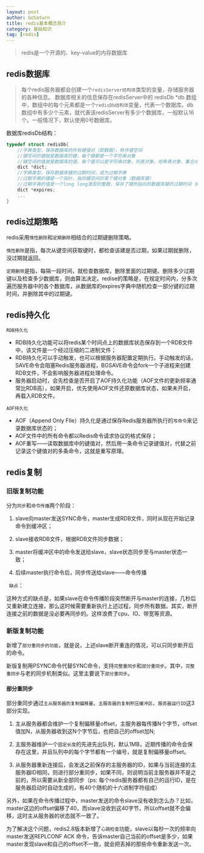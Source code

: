 ```yaml
---
layout: post
author: GoSaturn
title: redis基本概念简介
category: 基础知识
tag: [redis]
---
```


>redis是一个开源的、key-value的内存数据库

## redis数据库

>每个redis服务器都会创建一个`redisServer结构体`类型的变量，存储服务器的各种信息。
>数据库相关的信息保存在redisServer中的 redisDb *db 数组中，数组中的每个元素都是一个`redisDb结构体`变量，代表一个数据库。db数组中有多少个元素，就代表该redisServer有多少个数据库，一般默认16个。一般情况下，默认使用0号数据库。

数据库redisDb结构：

```c
typedef struct redisDb{
	//字典类型，保存数据库的所有键值对（即数据），称作键空间
	//键空间的键就是数据库的键，每个键都是一个字符串对象
	//键空间的值就是数据库的值，每个值可以是字符串对象，列表对象，哈希表对象，集合对象，有序集合对象
	dict *dict;
	//字典类型，保存数据库键的过期时间，成为过期字典
	//过期字典的键是一个指针，指向键空间的某个键对象（数据库键）
	//过期字典的值是一个long long类型的整数，保存了键所指向的数据库键的过期时间（ms精度的unix时间戳）
	dict *expires;
	...
}
```


## redis过期策略

redis采用`惰性删除`和`定期删除`相结合的过期键删除策略。

`惰性删除`是指，每次从键空间获取键时，都检查该建是否过期，如果过期就删除，没过期就返回。

`定期删除`是指，每隔一段时间，就检查数据库，删除里面的过期键。删除多少过期键以及检查多少数据库，则由算法决定。redise的策略是，在规定时间内，分多次遍历服务器中的各个数据库，从数据库的expires字典中随机检查一部分键的过期时间，并删除其中的过期键。

## redis持久化

`RDB持久化`

 - RDB持久化功能可以将redis某个时间点上的数据库状态保存到一个RDB文件中，该文件是一个经过压缩的二进制文件；
 - RDB持久化可以手动触发，也可以根据服务器配置定期执行。手动触发的话，SAVE命令会阻塞Redis服务器进程，BGSAVE命令会fork一个子进程来创建RDB文件，不会影响服务器进程处理命令。
 - 服务器启动时，会先检查是否开启了AOF持久化功能（AOF文件的更新频率通常比RDB高），如果开启，优先使用AOF文件还原数据库状态，如果未开启，再载入RDB文件。

`AOF持久化`

 - AOF（Append Only FIle）持久化是通过保存Redis服务器所执行的`写命令`来记录数据库状态的；
 - AOF文件中的所有命令都以Redis命令请求协议的格式保存；
 - AOF重写——读取数据库中的键值对，然后用一条命令记录键值对，代替之前记录这个键值对的多条命令，这就是重写原理。

## redis复制

### 旧版复制功能

分为`同步`和`命令传播`两个阶段：

 1.  slave向master发送SYNC命令，master生成RDB文件，同时从现在开始记录命令到缓冲区；

 2.  slave接收RDB文件，根据RDB文件同步数据；

 3.  master将缓冲区中的命令发送给slave，slave状态同步至与master状态一致；

 4. 后续master执行命令后，同步传送给slave——命令传播

` 缺点`：

 这种方式的缺点是，如果slave在命令传播阶段突然断开与master的连接，几秒后又重新建立连接，那么这时候需要重新执行上述过程，同步所有数据。其实，断开连接之前的数据是没必要再同步的。这样浪费了cpu、IO、带宽等资源。

### 新版复制功能

新增了`部分重同步的功能`，就是说，上述slave断开重连的情况，可以只同步断开后的命令。

新版复制用PSYNC命令代替SYNC命令，支持`完整重同步`和`部分重同步`。其中，`完整重同步`与老的同步机制类似。这里主要说下`部分重同步`。

#### 部分重同步

部分重同步通过`主从服务器的复制偏移量`、`主服务器的复制积压缓冲区`、`服务器运行ID`这3部分实现。

 1. 主从服务器都会维护一个复制偏移量offset，主服务器每传播N个字节，offset值加N，从服务器收到这N个字节后，也把自己的offset加N;

 2. 主服务器维护一个`固定长度`的先进先出队列，默认1MB，近期传播的命令会保存在这里，并且队列中的每个字节都有一个编号，就是复制偏移量offset。

 3. 从服务器重新连接后，会发送之前保存的主服务器的ID，如果与当前连接的主服务器ID相同，则进行部分重同步，如果不同，则说明当前主服务器并不是之前的，所以需要从新全部同步（ps: 每个redis服务器都有自己的运行ID，是在服务器启动时自动生成的，有40个随机的十六进制字符组成）

另外，如果在命令传播过程中，master发送的命令slave没有收到怎么办？比如，master这边的offset偏移了40，而slave没收到这40字节，所以offset就不会偏移，这时主从服务器的状态就不一致了。

为了解决这个问题，redis2.8版本新增了`心跳检查`功能，slave以每秒一次的频率向master发送REPLCONF ACK 命令，告诉master自己当前的offset是多少，如果master发现slave和自己的offset不一致，就会把丢掉的那些命令重新发送一次。

